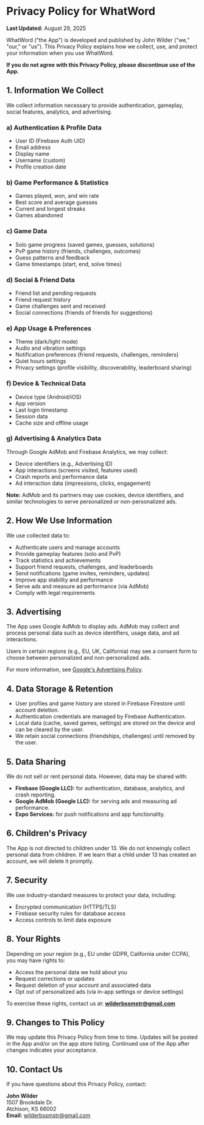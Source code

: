 # Privacy Policy for WhatWord

**Last Updated:** August 29, 2025

WhatWord ("the App") is developed and published by John Wilder ("we," "our," or "us"). This Privacy Policy explains how we collect, use, and protect your information when you use WhatWord.

**If you do not agree with this Privacy Policy, please discontinue use of the App.**

## 1. Information We Collect

We collect information necessary to provide authentication, gameplay, social features, analytics, and advertising.

### a) Authentication & Profile Data
- User ID (Firebase Auth UID)
- Email address
- Display name
- Username (custom)
- Profile creation date

### b) Game Performance & Statistics
- Games played, won, and win rate
- Best score and average guesses
- Current and longest streaks
- Games abandoned

### c) Game Data
- Solo game progress (saved games, guesses, solutions)
- PvP game history (friends, challenges, outcomes)
- Guess patterns and feedback
- Game timestamps (start, end, solve times)

### d) Social & Friend Data
- Friend list and pending requests
- Friend request history
- Game challenges sent and received
- Social connections (friends of friends for suggestions)

### e) App Usage & Preferences
- Theme (dark/light mode)
- Audio and vibration settings
- Notification preferences (friend requests, challenges, reminders)
- Quiet hours settings
- Privacy settings (profile visibility, discoverability, leaderboard sharing)

### f) Device & Technical Data
- Device type (Android/iOS)
- App version
- Last login timestamp
- Session data
- Cache size and offline usage

### g) Advertising & Analytics Data
Through Google AdMob and Firebase Analytics, we may collect:
- Device identifiers (e.g., Advertising ID)
- App interactions (screens visited, features used)
- Crash reports and performance data
- Ad interaction data (impressions, clicks, engagement)

**Note:** AdMob and its partners may use cookies, device identifiers, and similar technologies to serve personalized or non-personalized ads.

## 2. How We Use Information

We use collected data to:
- Authenticate users and manage accounts
- Provide gameplay features (solo and PvP)
- Track statistics and achievements
- Support friend requests, challenges, and leaderboards
- Send notifications (game invites, reminders, updates)
- Improve app stability and performance
- Serve ads and measure ad performance (via AdMob)
- Comply with legal requirements

## 3. Advertising

The App uses Google AdMob to display ads. AdMob may collect and process personal data such as device identifiers, usage data, and ad interactions.

Users in certain regions (e.g., EU, UK, California) may see a consent form to choose between personalized and non-personalized ads.

For more information, see [Google's Advertising Policy](https://policies.google.com/technologies/ads).

## 4. Data Storage & Retention

- User profiles and game history are stored in Firebase Firestore until account deletion.
- Authentication credentials are managed by Firebase Authentication.
- Local data (cache, saved games, settings) are stored on the device and can be cleared by the user.
- We retain social connections (friendships, challenges) until removed by the user.

## 5. Data Sharing

We do not sell or rent personal data. However, data may be shared with:
- **Firebase (Google LLC):** for authentication, database, analytics, and crash reporting.
- **Google AdMob (Google LLC):** for serving ads and measuring ad performance.
- **Expo Services:** for push notifications and app functionality.

## 6. Children's Privacy

The App is not directed to children under 13. We do not knowingly collect personal data from children. If we learn that a child under 13 has created an account, we will delete it promptly.

## 7. Security

We use industry-standard measures to protect your data, including:
- Encrypted communication (HTTPS/TLS)
- Firebase security rules for database access
- Access controls to limit data exposure

## 8. Your Rights

Depending on your region (e.g., EU under GDPR, California under CCPA), you may have rights to:
- Access the personal data we hold about you
- Request corrections or updates
- Request deletion of your account and associated data
- Opt out of personalized ads (via in-app settings or device settings)

To exercise these rights, contact us at: **wilderbssmstr@gmail.com**

## 9. Changes to This Policy

We may update this Privacy Policy from time to time. Updates will be posted in the App and/or on the app store listing. Continued use of the App after changes indicates your acceptance.

## 10. Contact Us

If you have questions about this Privacy Policy, contact:

**John Wilder**  
1507 Brookdale Dr.  
Atchison, KS 66002  
**Email:** wilderbssmstr@gmail.com




































